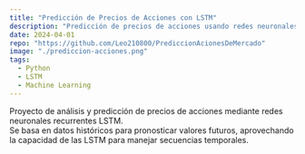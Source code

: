 ```yaml
---
title: "Predicción de Precios de Acciones con LSTM"
description: "Predicción de precios de acciones usando redes neuronales LSTM para series temporales."
date: 2024-04-01
repo: "https://github.com/Leo210800/PrediccionAcionesDeMercado"
image: "./prediccion-acciones.png"
tags:
  - Python
  - LSTM
  - Machine Learning
---
```

Proyecto de análisis y predicción de precios de acciones mediante redes neuronales recurrentes LSTM.  
Se basa en datos históricos para pronosticar valores futuros, aprovechando la capacidad de las LSTM para manejar secuencias temporales.
